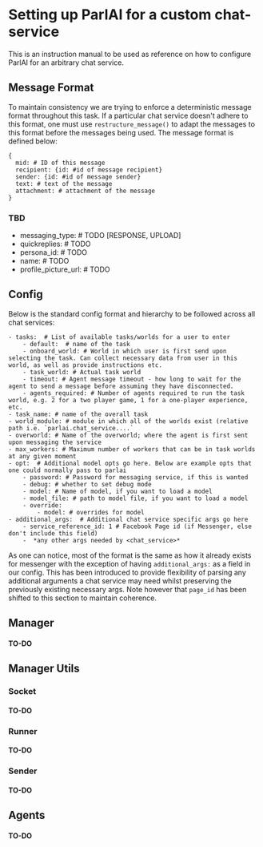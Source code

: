 # Setting up ParlAI for a custom chat-service
This is an instruction manual to be used as reference on how to configure ParlAI for an arbitrary chat service.

## Message Format
To maintain consistency we are trying to enforce a deterministic message format throughout this task. If a particular chat service doesn't adhere to this format, one must use ```restructure_message()``` to adapt the messages to this format before the messages being used. The message format is defined below:
```config
{
  mid: # ID of this message
  recipient: {id: #id of message recipient}
  sender: {id: #id of message sender}
  text: # text of the message
  attachment: # attachment of the message
}
```
### TBD
- messaging_type: # TODO [RESPONSE, UPLOAD]
- quickreplies: # TODO
- persona_id: # TODO
- name: # TODO
- profile_picture_url: # TODO


## Config
Below is the standard config format and hierarchy to be followed across all chat services:

```config
- tasks:  # List of available tasks/worlds for a user to enter
    - default:  # name of the task
    - onboard_world: # World in which user is first send upon selecting the task. Can collect necessary data from user in this world, as well as provide instructions etc.
    - task_world: # Actual task world
    - timeout: # Agent message timeout - how long to wait for the agent to send a message before assuming they have disconnected.
    - agents_required: # Number of agents required to run the task world, e.g. 2 for a two player game, 1 for a one-player experience, etc.
- task_name: # name of the overall task
- world_module: # module in which all of the worlds exist (relative path i.e. `parlai.chat_service....`
- overworld: # Name of the overworld; where the agent is first sent upon messaging the service
- max_workers: # Maximum number of workers that can be in task worlds at any given moment
- opt:  # Additional model opts go here. Below are example opts that one could normally pass to parlai
    - password: # Password for messaging service, if this is wanted
    - debug: # whether to set debug mode
    - model: # Name of model, if you want to load a model
    - model_file: # path to model file, if you want to load a model
    - override:
        - model: # overrides for model
- additional_args:  # Additional chat service specific args go here
    - service_reference_id: 1 # Facebook Page id (if Messenger, else don't include this field)
    -  *any other args needed by <chat_service>*
```

As one can notice, most of the format is the same as how it already exists for messenger with the exception of having ```additional_args:``` as a field in our config. This has been introduced to provide flexibility of parsing any additional arguments a chat service may need whilst preserving the previously existing necessary args. Note however that ```page_id``` has been shifted to this section to maintain coherence.

## Manager
#### TO-DO

## Manager Utils
### Socket
#### TO-DO

### Runner
#### TO-DO

### Sender
#### TO-DO

## Agents
#### TO-DO

